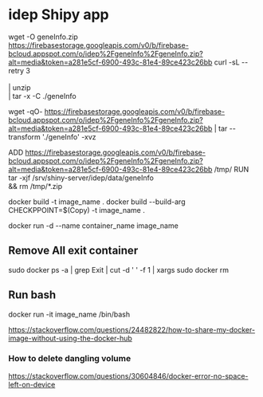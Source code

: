 # idep Shipy app 

wget -O geneInfo.zip https://firebasestorage.googleapis.com/v0/b/firebase-bcloud.appspot.com/o/idep%2FgeneInfo%2FgeneInfo.zip?alt=media&token=a281e5cf-6900-493c-81e4-89ce423c26bb
curl -sL --retry 3 \
   \
  | unzip \
  | tar -x -C ./geneInfo

wget -qO- https://firebasestorage.googleapis.com/v0/b/firebase-bcloud.appspot.com/o/idep%2FgeneInfo%2FgeneInfo.zip?alt=media&token=a281e5cf-6900-493c-81e4-89ce423c26bb | tar --transform './geneInfo' -xvz

ADD https://firebasestorage.googleapis.com/v0/b/firebase-bcloud.appspot.com/o/idep%2FgeneInfo%2FgeneInfo.zip?alt=media&token=a281e5cf-6900-493c-81e4-89ce423c26bb /tmp/
RUN tar -xjf /srv/shiny-server/idep/data/geneInfo \
  && rm /tmp/*.zip


docker build -t image_name .
docker build --build-arg CHECKPPOINT=$(Copy) -t image_name .


docker run -d --name container_name image_name
## Remove All exit container
sudo docker ps -a | grep Exit | cut -d ' ' -f 1 | xargs sudo docker rm


## Run bash
docker run -it image_name /bin/bash



https://stackoverflow.com/questions/24482822/how-to-share-my-docker-image-without-using-the-docker-hub

### How to delete dangling volume 
https://stackoverflow.com/questions/30604846/docker-error-no-space-left-on-device